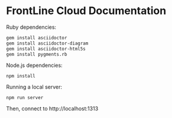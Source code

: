 # FrontLine Cloud Documentation

Ruby dependencies:

```bash
gem install asciidoctor
gem install asciidoctor-diagram
gem install asciidoctor-html5s
gem install pygments.rb
```

Node.js dependencies:

```
npm install
```

Running a local server:

```
npm run server
```

Then, connect to http://localhost:1313
